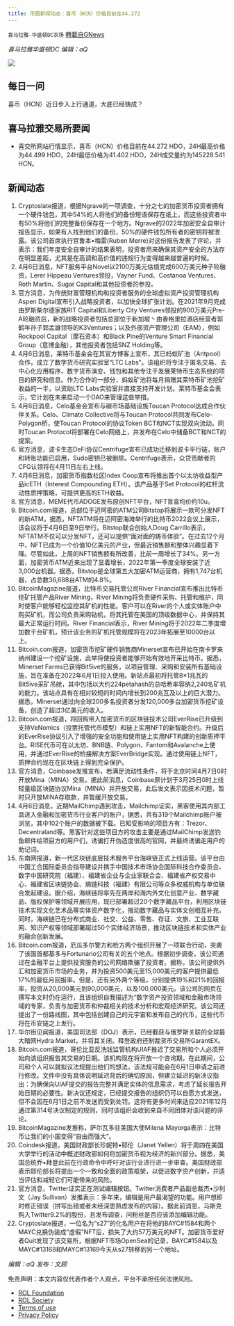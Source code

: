 ```yaml
---
title: 币圈新闻动态：喜币（HCN）价格目前在44.272
---
```

`喜马拉雅-华盛顿DC农场` [轉載自GNews](https://gnews.org/zh-hans/2296877/)

*喜马拉雅华盛顿DC 编辑：aQ*

![](http://himalayawashingtondc.org/wp-content/uploads/2021/07/ScreenShot-2021-07-31-at-16.20.22@2x.png)



## 每日一问





喜币（HCN）近日步入上行通道，大底已经铸成？





## 喜马拉雅交易所要闻





- 喜交所网站行情显示，喜币（HCN）价格目前在44.272 HDO，24H最高价格为44.499 HDO，24H最低价格为41.402 HDO，24H成交量约为145228.541 HCN。






## 新闻动态





1. Cryptoslate报道，根据Ngrave的一项调查，十分之七的加密货币投资者拥有一个硬件钱包，其中54%的人将他们的备份短语保存在纸上，而这些投资者中有50%将他们的完整备份保存在一个地方。Ngrave的2022年加密安全自审计报告显示，如果有人找到他们的备份，50%的硬件钱包所有者的密钥将被泄露。该公司首席执行官鲁本•梅雷(Ruben Merre)对这份报告发表了评论，并表示：我们年度安全自审计的结果表明，投资者用来确保其资产安全的方法存在明显差距，尤其是在高调和高价值的违规行为变得越来越普遍的时候。
2. 4月6日消息，NFT服务平台Novel以2100万美元估值完成600万美元种子轮融资，Lerer Hippeau Ventures领投，Vayner Fund、Costanoa Ventures、Roth Martin、Sugar Capital和其他投资者的参投。
3. 官方消息，为传统财富管理机构和投资者服务的全球虚拟资产投资管理机构Aspen Digital宣布引入战略投资者，以加快全球扩张计划。在2021年9月完成由罗斯柴尔德家族RIT Capital和Liberty City Ventures领投的900万美元Pre-A轮融资后，新的战略投资者包括总部位于新加坡丶由香格里拉酒店经营者郭鹤年孙子郭孟雄领导的K3Ventures；以及外部资产管理公司（EAM），例如Rockpool Capital（摩石资本）和Black Pine的Venture Smart Financial Group（意博金融），其他投资者包括SNZ Holding等。
4. 4月6日消息，莱特币基金会在其官方博客上宣布，其已蚂蚁矿池（Antpool）合作，成立了数字货币研究实验室“LTC Labs”。该组织将专注于匿名交易、去中心化应用程序、数字货币演变、钱包和其他专注于发展莱特币生态系统的项目的研究和信息。作为合作的一部分，蚂蚁矿池将每月捐赠其莱特币矿池挖矿收益的一半，以资助LTC Labs实验室并直接支持开发计划。莱特币基金会表示，它计划在未来启动一个DAO来管理这些举措。
5. 4月6日消息，Celo基金会宣布与碳市场基础设施Toucan Protocol达成合作伙伴关系。Celo、Climate Collective将与Toucan Protocol共同发布Celo-Polygon桥，使Toucan Protocol的协议Token BCT和NCT实现双向流动。同时Toucan Protocol将部署在Celo网络上，并发布在Celo中储备BCT和NCT的提案。
6. 官方消息，波卡生态DeFi协议Centrifuge宣布已成功迁移到波卡平行链，账户和转账功能已启用，Sudo密钥已被删除。Centrifuge表示，众贷贡献者的CFG认领将在4月11日左右上线。
7. 4月6日消息，加密货币指数社区Index Coop宣布将推出首个以太坊收益型产品icETH（Interest Compounding ETH）。该产品基于Set Protocol的杠杆流动性质押策略，可提供更高的ETH收益。
8. 官方消息，MEME代币ADOGE发布原创NFT平台，NFT盲盒均价约10u。
9. Bitcoin.com报道，总部位于迈阿密的ATM公司Bitstop将展示一款可分发NFT的新ATM。据悉，NFTATM将在迈阿密海滩举行的比特币2022会议上展示，该会议将于4月6日至9日举行。Bitstop联合创始人Doug Carrillo表示，NFTATM不仅可以分发NFT，还可以提供“面对面的铸币体验”。在过去12个月中，NFT已成为一个价值10亿美元的产业，但最近销售额和整体兴趣显着下降。尽管如此，上周的NFT销售额有所改善，比前一周增长了34%。另一方面，加密货币ATM近来出现了显着增长，2022年第一季度全球安装了近3,000台机器。据悉，Bitstop是全球第五大加密ATM运营商，拥有1,747台机器，占总数36,688台ATM的4.8%。
10. BitcoinMagazine报道，比特币交易托管公司River Financial宣布推出比特币挖矿托管产品River Mining，River Mining将负责硬件采购、托管和维护，同时使客户能够轻松监控其矿机的性能。客户可以在River的个人或实体账户中购买矿机，而公司负责采购钻机，将其托管在美国的顶级数据中心，并保持其最大正常运行时间。River Financial表示，River Mining将于2022年二季度增加数千台矿机，预计该业务的矿机托管规模将在2023年拓展至10000台以上。
11. Bitcoin.com报道，加密货币挖矿硬件销售商Minerset宣布已开始在南卡罗来纳州建设一个挖矿设施，此举将使投资者能够开始有效地开采比特币。据悉，Minerset Farms已获得Bit5ive的服务，以项目管理、采购和安装所有基础设施，旨在准备在2022年6月1日投入使用。新站点最初将托管8×1兆瓦的Bit5ive采矿吊舱，其中包括以大约224petahash的总哈希率容纳2,240名矿机的能力。该站点具有在相对较短的时间内增长到200兆瓦及以上的巨大潜力。据悉，Minerset通过向全球200多名投资者分发120,000多台加密货币挖矿设备，创造了超过3亿美元的收入。
12. Bitcoin.com报道，将回购带入加密货币的区块链技术公司EverRise已升级到支持VeNomics（投票托管代币模型）和链上实用NFT的新智能合约。升级后的EverRise协议引入了增强的安全功能和使用链上实用NFT构建的创新质押平台。RISE代币可在以太坊、BNB链、Polygon、Fantom和Avalanche上使用，并通过EverRise的桥接解决方案EverBridge实现。通过使用链上NFT，质押合约现在在区块链上得到完全保护。
13. 官方消息，Coinbase发推宣布，若满足流动性条件，将于北京时间4月7日0时开放Mina（MINA）交易。据此前消息，Coinbase原计划于3月25日0时上线轻量级区块链协议Mina（MINA）并开放交易，此后发文表示因技术问题，暂时只开放MINA存取款，并暂缓开放交易。
14. 4月6日消息，近期MailChimp遇到攻击，Mailchimp证实，黑客使用其内部工具进入金融和加密货币行业客户的账户，据悉，共有319个Mailchimp账户被浏览，其中102个账户的数据被下载。已知受影响的项目方有：Trezor、Decentraland等。黑客针对这些项目方的攻击主要是通过MailChimp发送钓鱼邮件给项目方的用户们，诱骗打开伪造度很高的官网，并最终诱骗走用户的助记词。
15. 东南网报道，新一代区块链底层技术服务平台海峡链正式上线运营。该平台由中国工合国际委员会指导建设并携手中国技术市场协会国际科技合作委员会、数字中国研究院（福建）、福建省企业与企业家联合会、福建省产权交易中心、福建省区块链协会、熵链科技（福建）有限公司等众多权威机构与单位联合发起建设。据介绍，海峡链将率先在两岸和海内外文化创意产业、数字藏品、版权保护等领域开展应用，现已部署超过20个数字藏品平台，利用区块链技术实现文化艺术品等实体资产数字化，推动数字藏品与实体文创相互补充。同时，海峡链已在分布式商业、社交、公益、零售、存证、文旅、工业互联网、知识产权等领域部署超过50个实体经济场景，推动区块链技术和实体产业的融合创新发展。
16. Bitcoin.com报道，厄瓜多尔警方和检方两个组织开展了一项联合行动，突袭了该国首都基多与Fortunario公司有关的五个地点。根据初步调查，该公司通过在金融平台上提供投资服务的公司网络欺骗了投资者。据称，该公司提供外汇和加密货币市场的业务，并为投资500美元至15,000美元的客户提供最低17%的最低月回报率。但是，还有另外两个等级，分别提供19%和21%的回报率，投资从20,000美元到90,000美元，以及100,000美元。该公司的网页在撰写本文时仍在运行，且该组织自我描述为“数字资产投资领域和金融市场领域的专家，负责与加密货币和仲裁相关的技术分析和宏观经济研究。该公司还提出了一份路线图，其中包括创建自己的元宇宙和发布自己的代币，这些代币将在币安链之上发行。
17. 华尔街见闻报道，美国司法部（DOJ）表示，已经截获与俄罗斯关联的全球最大暗网Hydra Market，并将其关闭。拜登政府还制裁货币交易所GarantEX。
18. Bitcoin.com报道，哥伦比亚反洗钱监管机构UIAF推迟了交易所和个人必须开始向该组织报告其交易的日期。该机构现在将开放一个咨询期，在此期间，公司和个人可以就拟议法规提出他们的想法，该法规可能会在6月1日申请之前进行修改。文件中没有具体说明延迟背后的确切原因，但建立延迟的新决议指出：为确保向UIAF提交的报告完整并满足实体的信息需求，考虑了延长报告开始日期的必要性。新决议还规定，已经提交报告的组织仍可以自愿方式发送，但不会因在6月1日之前不发送而受到处罚。这将有更多时间来适应2021年12月通过第314号决议制定的规则，同时该组织会收到来自不同团体对该问题的评论。
19. BitcoinMagazine发推称，萨尔瓦多驻美国大使Milena Mayorga表示：比特币让我们的小国变得“自由而强大”。
20. Coindesk报道，美国财政部长珍妮特•耶伦（Janet Yellen）将于周四在美国大学举行的活动中概述财政部如何将加密货币视为经济的新兴部分。据悉，美国总统乔•拜登此前在行政命令中呼吁对该行业进行进一步审查。美国财政部表示耶伦部长将提出一个一致和全面的政策框架，以促进数字资产创新，并适当评估和减轻它们可能带来的风险。
21. 官方消息，Twitter证实正在测试编辑按钮。Twitter消费者产品副总裁杰•沙利文（Jay Sullivan）发推表示：多年来，编辑是用户最渴望的功能。用户想即时修正错误（拼写出错或者未经深思熟虑发布的内容）。据此前消息，马斯克购入Twitter9.2%的股份，且发布调查，问粉丝是否应该添加编辑功能。
22. Cryptoslate报道，一位名为“s27”的化名用户在将他的BAYC#1584和两个MAYC兑换伪装成“虚假”NFT后，损失了大约57万美元的NFT。加密货币爱好者Quit发现了该交易所，根据NFT市场OpenSea的记录，BAYC#1584以及MAYC#13168和MAYC#13169今天从s27转移到另一个地址。





*编辑：aQ
发布：文顾*


 
 

免责声明：本文内容仅代表作者个人观点，平台不承担任何法律风险。

- [ROL Foundation](https://rolfoundation.org/)
- [ROL Society](https://rolsociety.org/)
- [Terms of use](https://gnews.org/terms-of-use-3/)
- [Privacy Policy](https://gnews.org/privacy-policy/)
